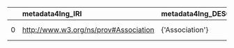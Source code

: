 |    | metadata4Ing_IRI                      | metadata4Ing_DESC   | REX_IRI                                    | REX_DESC                 |
|---:|:--------------------------------------|:--------------------|:-------------------------------------------|:-------------------------|
|  0 | http://www.w3.org/ns/prov#Association | {'Association'}     | http://purl.obolibrary.org/obo/REX_0000150 | {'label': 'Association'} |